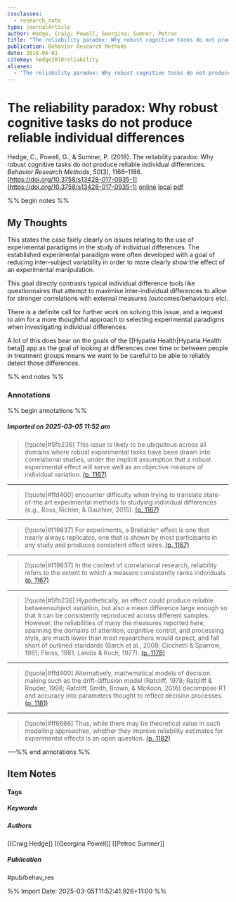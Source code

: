 ```yaml
---
cssclasses:
  - research_note
type: journalArticle
author: Hedge, Craig; Powell, Georgina; Sumner, Petroc
title: "The reliability paradox: Why robust cognitive tasks do not produce reliable individual differences"
publication: Behavior Research Methods
date: 2018-06-01
citekey: hedge2018reliability
aliases:
  - "The reliability paradox: Why robust cognitive tasks do not produce reliable individual differences"
---
```


# The reliability paradox: Why robust cognitive tasks do not produce reliable individual differences

Hedge, C., Powell, G., & Sumner, P. (2018). The reliability paradox: Why robust cognitive tasks do not produce reliable individual differences. _Behavior Research Methods_, _50_(3), 1166–1186. [https://doi.org/10.3758/s13428-017-0935-1](https://doi.org/10.3758/s13428-017-0935-1)
[online](http://zotero.org/users/7162438/items/XFTY6FLT) [local](zotero://select/library/items/XFTY6FLT) [pdf](file:///home/gjc216/Zotero/storage/4R74JUIK/Hedge%20et%20al.%20-%202018%20-%20The%20reliability%20paradox%20Why%20robust%20cognitive%20tasks%20do%20not%20produce%20reliable%20individual%20differences.pdf)
 

 
%% begin notes %%

## My Thoughts

This states the case fairly clearly on issues relating to the use of experimental paradigms in the study of individual differences. The established experimental paradigm were often developed with a goal of reducing inter-subject variability in order to more clearly show the effect of an experimental manipulation.

This goal directly contrasts typical individual difference tools like questionnaires that attempt to maximise inter-individual differences to allow for stronger correlations with external measures (outcomes/behaviours etc).

There is a definite call for further work on solving this issue, and a request to aim for a more thoughtful approach to selecting experimental paradigms when investigating individual differences.

A lot of this does bear on the goals of the [[Hypatia Health|Hypatia Health beta]] app as the goal of looking at differences over time or between people in treatment groups means we want to be careful to be able to reliably detect those differences.

%% end notes %%

### Annotations

%% begin annotations %%

##### Imported on 2025-03-05 11:52 am
>[!quote|#5fb236]
>This issue is likely to be ubiquitous across all domains where robust experimental tasks have been drawn into correlational studies, under the implicit assumption that a robust experimental effect will serve well as an objective measure of individual variation. [(p. 1167)](zotero://open-pdf/library/items/4R74JUIK?page=1167&annotation=JKUME9T8)

---
>[!quote|#ffd400]
>encounter difficulty when trying to translate state-of-the art experimental methods to studying individual differences (e.g., Ross, Richler, & Gauthier, 2015). [(p. 1167)](zotero://open-pdf/library/items/4R74JUIK?page=1167&annotation=WXCRRKRA)

---
>[!quote|#f19837]
>For experiments, a Breliable^ effect is one that nearly always replicates, one that is shown by most participants in any study and produces consistent effect sizes. [(p. 1167)](zotero://open-pdf/library/items/4R74JUIK?page=1167&annotation=9WNDUBQ5)

---
>[!quote|#f19837]
>In the context of correlational research, reliability refers to the extent to which a measure consistently ranks individuals [(p. 1167)](zotero://open-pdf/library/items/4R74JUIK?page=1167&annotation=FKN7U6EK)

---
>[!quote|#5fb236]
>Hypothetically, an effect could produce reliable betweensubject variation, but also a mean difference large enough so that it can be consistently reproduced across different samples. However, the reliabilities of many the measures reported here, spanning the domains of attention, cognitive control, and processing style, are much lower than most researchers would expect, and fall short of outlined standards (Barch et al., 2008; Cicchetti & Sparrow, 1981; Fleiss, 1981; Landis & Koch, 1977). [(p. 1178)](zotero://open-pdf/library/items/4R74JUIK?page=1178&annotation=VQTRRCIF)

---
>[!quote|#ffd400]
>Alternatively, mathematical models of decision making such as the drift-diffusion model (Ratcliff, 1978; Ratcliff & Rouder, 1998; Ratcliff, Smith, Brown, & McKoon, 2016) decompose RT and accuracy into parameters thought to reflect decision processes. [(p. 1181)](zotero://open-pdf/library/items/4R74JUIK?page=1181&annotation=UEPC3IBI)

---
>[!quote|#ff6666]
>Thus, while there may be theoretical value in such modelling approaches, whether they improve reliability estimates for experimental effects is an open question. [(p. 1182)](zotero://open-pdf/library/items/4R74JUIK?page=1182&annotation=Q9XEB3WG)

---%% end annotations %%

## Item Notes

#### Tags

##### Keywords



##### Authors

[[Craig Hedge]] [[Georgina Powell]] [[Petroc Sumner]]

##### Publication

#pub/behav_res


%% Import Date: 2025-03-05T11:52:41.926+11:00 %%
